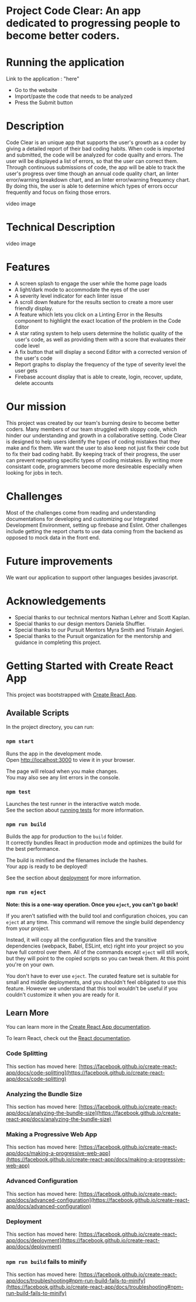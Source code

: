 # Project Code Clear: An app dedicated to progressing people to become better coders.


# Running the application

Link to the application : "here"

  * Go to the website
  * Import/paste the code that needs to be analyzed
  * Press the Submit button


# Description

Code Clear is an unique app that supports the user's growth as a coder by giving a detailed report of their bad coding habits. When code is imported and submitted, the code will be analyzed for code quailty and errors. The user will be displayed a list of errors, so that the user can correct them. Through continuous submissions of code, the app will be able to track the user's progress over time though an annual code quality chart, an linter error/warning breakdown chart, and an linter error/warning frequency chart. By doing this, the user is able to determine which types of errors occur frequently and focus on fixing those errors.


video image

# Technical Description


video image

# Features

   * A screen splash to engage the user while the home page loads
   * A light/dark mode to accommodate the eyes of the user
   * A severity level indicator for each linter issue
   * A scroll down feature for the results section to create a more user friendly display.
   * A feature which lets you click on a Linting Error in the Results component to highlight the  exact location of the problem in the Code Editor
   * A star rating system to help users determine the holistic quality of the user's code, as well as providing them with a score that evaluates their code level
   * A fix button that will display a second Editor with a corrected version of the user's code
   * Report graphs to display the frequency of the type of severity level the user gets
   * Firebase account display that is able to create, login, recover, update, delete accounts

# Our mission

This project was created by our team's burning desire to become better coders. Many members of our team struggled with sloppy code, which hinder our understanding and growth in a collaborative setting. Code Clear is designed to help users identify the types of coding mistakes that they make and fix them. We want the user to also keep not just fix their code but to fix their bad coding habit. By keeping track of their progress, the user can prevent repeating specific types of coding mistakes. By writing more consistant code, programmers become more desireable especially when looking for jobs in tech.

# Challenges

Most of the challenges come from reading and understanding documentations for developing and customizing our Integrated Development Environment, setting up firebase and Eslint. Other challenges include getting the report charts to use data coming from the backend as opposed to mock data in the front end.

# Future improvements

We want our application to support other languages besides javascript.

# Acknowledgements

   * Special thanks to our technical mentors Nathan Lehrer and Scott Kaplan.
   * Special thanks to our design mentors Daniela Shuffler.
   * Special thanks to our Pursuit Mentors Myra Smith and Tristain Angieri.
   * Special thanks to the Pursuit organization for the mentorship and guidance in completing this project.  




   

# Getting Started with Create React App

This project was bootstrapped with [Create React App](https://github.com/facebook/create-react-app).

## Available Scripts

 In the project directory, you can run:

### `npm start`

Runs the app in the development mode.\
Open [http://localhost:3000](http://localhost:3000) to view it in your browser.

The page will reload when you make changes.\
You may also see any lint errors in the console.

### `npm test`

Launches the test runner in the interactive watch mode.\
See the section about [running tests](https://facebook.github.io/create-react-app/docs/running-tests) for more information.

### `npm run build`

Builds the app for production to the `build` folder.\
It correctly bundles React in production mode and optimizes the build for the best performance.

The build is minified and the filenames include the hashes.\
Your app is ready to be deployed!

See the section about [deployment](https://facebook.github.io/create-react-app/docs/deployment) for more information.

### `npm run eject`

**Note: this is a one-way operation. Once you `eject`, you can't go back!**

If you aren't satisfied with the build tool and configuration choices, you can `eject` at any time. This command will remove the single build dependency from your project.

Instead, it will copy all the configuration files and the transitive dependencies (webpack, Babel, ESLint, etc) right into your project so you have full control over them. All of the commands except `eject` will still work, but they will point to the copied scripts so you can tweak them. At this point you're on your own.

You don't have to ever use `eject`. The curated feature set is suitable for small and middle deployments, and you shouldn't feel obligated to use this feature. However we understand that this tool wouldn't be useful if you couldn't customize it when you are ready for it.

## Learn More

You can learn more in the [Create React App documentation](https://facebook.github.io/create-react-app/docs/getting-started).

To learn React, check out the [React documentation](https://reactjs.org/).

### Code Splitting

This section has moved here: [https://facebook.github.io/create-react-app/docs/code-splitting](https://facebook.github.io/create-react-app/docs/code-splitting)

### Analyzing the Bundle Size

This section has moved here: [https://facebook.github.io/create-react-app/docs/analyzing-the-bundle-size](https://facebook.github.io/create-react-app/docs/analyzing-the-bundle-size)

### Making a Progressive Web App

This section has moved here: [https://facebook.github.io/create-react-app/docs/making-a-progressive-web-app](https://facebook.github.io/create-react-app/docs/making-a-progressive-web-app)

### Advanced Configuration

This section has moved here: [https://facebook.github.io/create-react-app/docs/advanced-configuration](https://facebook.github.io/create-react-app/docs/advanced-configuration)

### Deployment

This section has moved here: [https://facebook.github.io/create-react-app/docs/deployment](https://facebook.github.io/create-react-app/docs/deployment)

### `npm run build` fails to minify

This section has moved here: [https://facebook.github.io/create-react-app/docs/troubleshooting#npm-run-build-fails-to-minify](https://facebook.github.io/create-react-app/docs/troubleshooting#npm-run-build-fails-to-minify)
